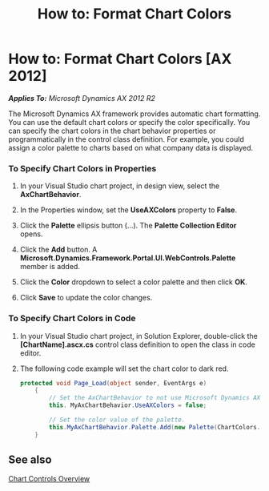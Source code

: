 ﻿---
title: 'How to: Format Chart Colors'
TOCTitle: 'How to: Format Chart Colors'
ms:assetid: bc2c0767-55a8-40dc-add4-1fbed1308d2a
ms:mtpsurl: https://msdn.microsoft.com/en-us/library/JJ677315(v=AX.60)
ms:contentKeyID: 49384086
ms.date: 11/07/2012
mtps_version: v=AX.60
dev_langs:
- csharp
---

# How to: Format Chart Colors [AX 2012]


_**Applies To:** Microsoft Dynamics AX 2012 R2_

The Microsoft Dynamics AX framework provides automatic chart formatting. You can use the default chart colors or specify the color specifically. You can specify the chart colors in the chart behavior properties or programmatically in the control class definition. For example, you could assign a color palette to charts based on what company data is displayed.

### To Specify Chart Colors in Properties

1.  In your Visual Studio chart project, in design view, select the **AxChartBehavior**.

2.  In the Properties window, set the **UseAXColors** property to **False**.

3.  Click the **Palette** ellipsis button (…). The **Palette Collection Editor** opens.

4.  Click the **Add** button. A **Microsoft.Dynamics.Framework.Portal.UI.WebControls.Palette** member is added.

5.  Click the **Color** dropdown to select a color palette and then click **OK**.

6.  Click **Save** to update the color changes.

### To Specify Chart Colors in Code

1.  In your Visual Studio chart project, in Solution Explorer, double-click the **\[ChartName\].ascx.cs** control class definition to open the class in code editor.

2.  The following code example will set the chart color to dark red.
    
    ``` csharp
    protected void Page_Load(object sender, EventArgs e)
        {
            // Set the AxChartBehavior to not use Microsoft Dynamics AX colors.
            this. MyAxChartBehavior.UseAXColors = false;
    
            // Set the color value of the palette.
            this.MyAxChartBehavior.Palette.Add(new Palette(ChartColors.RedDark));
        }
    ```

## See also

[Chart Controls Overview](chart-controls-overview.md)

